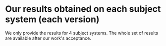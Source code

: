 # Our results obtained on each subject system (each version)
We only provide the results for 4 subject systems. The whole set of results are available after our work's acceptance.
